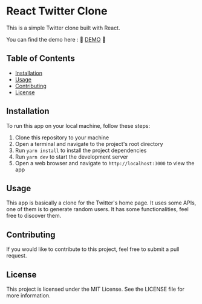 # React Twitter Clone

This is a simple Twitter clone built with React.

You can find the demo here : 🚀 [DEMO](https://twitter-by-alaa.netlify.app) 🚀

## Table of Contents

- [Installation](#installation)
- [Usage](#usage)
- [Contributing](#contributing)
- [License](#license)

## Installation

To run this app on your local machine, follow these steps:

1. Clone this repository to your machine
2. Open a terminal and navigate to the project's root directory
3. Run `yarn install` to install the project dependencies
4. Run `yarn dev` to start the development server
5. Open a web browser and navigate to `http://localhost:3000` to view the app

## Usage

This app is basically a clone for the Twitter's home page. It uses some APIs, one of them is to generate random users. It has some functionalities, feel free to discover them.

## Contributing

If you would like to contribute to this project, feel free to submit a pull request.

## License

This project is licensed under the MIT License. See the LICENSE file for more information.
